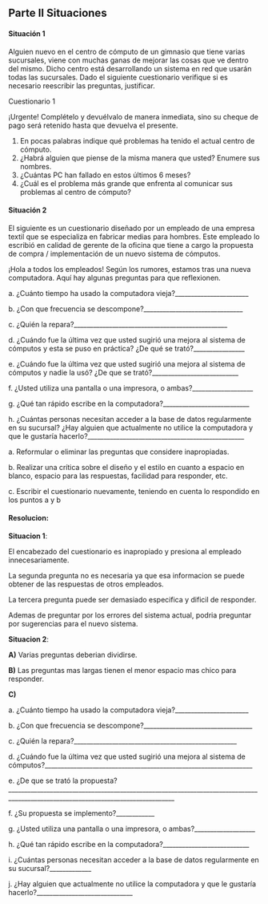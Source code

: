 ## Parte II Situaciones
#### Situación 1
Alguien nuevo en el centro de cómputo de un gimnasio que tiene varias sucursales, viene con muchas ganas de
mejorar las cosas que ve dentro del mismo. Dicho centro está desarrollando un sistema en red que usarán todas las
sucursales.
Dado el siguiente cuestionario verifique si es necesario reescribir las preguntas, justificar.

Cuestionario 1

¡Urgente! Complételo y devuélvalo de manera inmediata, sino su cheque de pago será retenido
hasta que devuelva el presente.
1. En pocas palabras indique qué problemas ha tenido el actual centro de cómputo.
2. ¿Habrá alguien que piense de la misma manera que usted? Enumere sus nombres.
3. ¿Cuántas PC han fallado en estos últimos 6 meses?
4. ¿Cuál es el problema más grande que enfrenta al comunicar sus problemas al centro de
cómputo?

#### Situación 2

El siguiente es un cuestionario diseñado por un empleado de una empresa textil que se especializa en fabricar
medias para hombres. Este empleado lo escribió en calidad de gerente de la oficina que tiene a cargo la propuesta de
compra / implementación de un nuevo sistema de cómputos.

¡Hola a todos los empleados!
Según los rumores, estamos tras una nueva computadora. Aquí hay algunas preguntas para
que reflexionen.

a. ¿Cuánto tiempo ha usado la computadora vieja?_______________________

b. ¿Con que frecuencia se descompone?_______________________________

c. ¿Quién la repara?________________________________________________

d. ¿Cuándo fue la última vez que usted sugirió una mejora al sistema de cómputos y esta
se puso en práctica? ¿De qué se trató?________________

e. ¿Cuándo fue la última vez que usted sugirió una mejora al sistema de cómputos y
nadie la usó? ¿De que se trató?___________________________

f. ¿Usted utiliza una pantalla o una impresora, o ambas?___________________

g. ¿Qué tan rápido escribe en la computadora?___________________________

h. ¿Cuántas personas necesitan acceder a la base de datos regularmente en su sucursal?
¿Hay alguien que actualmente no utilice la computadora y que le gustaría
hacerlo?_________________________________________________

a. Reformular o eliminar las preguntas que considere inapropiadas.

b. Realizar una crítica sobre el diseño y el estilo en cuanto a espacio en blanco, espacio para las respuestas,
facilidad para responder, etc.

c. Escribir el cuestionario nuevamente, teniendo en cuenta lo respondido en los puntos a y b

#### Resolucion:
**Situacion 1**:

El encabezado del cuestionario es inapropiado y presiona al empleado innecesariamente.

La segunda pregunta no es necesaria ya que esa informacion se puede obtener de las respuestas de otros empleados.

La tercera pregunta puede ser demasiado especifica y dificil de responder.

Ademas de preguntar por los errores del sistema actual, podria preguntar por sugerencias para el nuevo sistema.

**Situacion 2**:

**A)**
Varias preguntas deberian dividirse.

**B)** Las preguntas mas largas tienen el menor espacio mas chico para responder.

**C)**

a. ¿Cuánto tiempo ha usado la computadora vieja?_______________________

b. ¿Con que frecuencia se descompone?__________________________________

c. ¿Quién la repara?___________________________________________________

d. ¿Cuándo fue la última vez que usted sugirió una mejora al sistema de cómputos?_________________________________________________________________

e. ¿De que se trató la propuesta?__________________________________________________________________________________________________________________________________

f. ¿Su propuesta se implemento?____________

g. ¿Usted utiliza una pantalla o una impresora, o ambas?___________________

h. ¿Qué tan rápido escribe en la computadora?___________________________

i. ¿Cuántas personas necesitan acceder a la base de datos regularmente en su sucursal?_____________

j. ¿Hay alguien que actualmente no utilice la computadora y que le gustaría
hacerlo?______________________________
